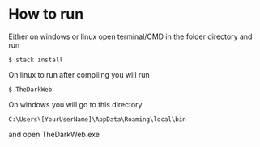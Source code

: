 # How to run
Either on windows or linux open terminal/CMD in the folder directory and run 
``` 
$ stack install 
``` 
On linux to run after compiling you will run 
```
$ TheDarkWeb
```
On windows you will go to this directory 
```
C:\Users\[YourUserName]\AppData\Roaming\local\bin
```
and open TheDarkWeb.exe 